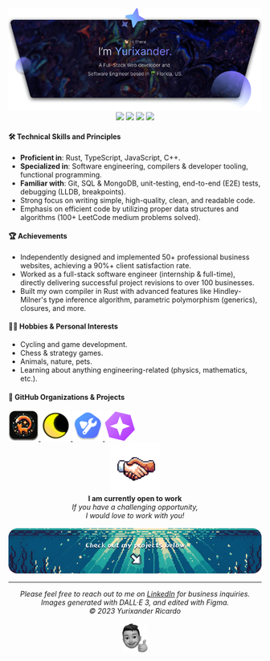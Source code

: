 <img src="./assets/header.png" />

<div align="center">
  <img src="https://img.shields.io/badge/C%2B%2B-%23eb4d4b?style=for-the-badge&logo=c%2B%2B">
  <img src="https://img.shields.io/badge/Rust-%23f0932b?style=for-the-badge&logo=rust" />
  <img src="https://img.shields.io/badge/TypeScript-%23686de0?style=for-the-badge&logo=typescript&logoColor=%23fff">
  <img src="https://img.shields.io/badge/Python-%23e056fd?style=for-the-badge&logo=python&logoColor=%23fff">
</div>

#### 🛠 Technical Skills and Principles
- **Proficient in**: Rust, TypeScript, JavaScript, C++.
- **Specialized in**: Software engineering, compilers & developer tooling, functional programming.
- **Familiar with**: Git, SQL & MongoDB, unit-testing, end-to-end (E2E) tests, debugging (LLDB, breakpoints).
- Strong focus on writing simple, high-quality, clean, and readable code.
- Emphasis on efficient code by utilizing proper data structures and algorithms (100+ LeetCode medium problems solved).

#### 🏆 Achievements
- Independently designed and implemented 50+ professional business websites, achieving a 90%+ client satisfaction rate.
- Worked as a full-stack software engineer (internship & full-time), directly delivering successful project revisions to over 100 businesses.
- Built my own compiler in Rust with advanced features like Hindley-Milner's type inference algorithm, parametric polymorphism (generics), closures, and more.

#### 🚴‍♂️ Hobbies & Personal Interests
- Cycling and game development.
- Chess & strategy games.
- Animals, nature, pets.
- Learning about anything engineering-related (physics, mathematics, etc.).

#### 🌟 GitHub Organizations & Projects

<a href="https://github.com/codex-tooling/tails">
  <img width="60" src="./assets/tails-project-logo.png" />
</a>
<a href="https://github.com/halfmoongames">
  <img width="60" src="./assets/halfmoongames-org-logo.png" />
</a>
<a href="https://github.com/codex-tooling">
  <img width="60" src="./assets/codex-tooling-org-logo.png" />
</a>
<a href="https://github.com/yurixander/mirage">
  <img width="60" src="./assets/mirage-project-logo.png" />
</a>

<div align="center">
  <strong><img width="100" src="./assets/handshake.png" /><br />I am currently open to work</strong><br />
  <i>If you have a challenging opportunity, <br />I would love to work with you!</i>
</div>

<br />
<img src="./assets/footer.png" />
<hr />
<div align="center">
  <i>
    Please feel free to reach out to me on <a href="https://www.linkedin.com/in/yurixander/">LinkedIn</a> for business inquiries.<br />
    Images generated with DALL·E 3, and edited with Figma.<br />
    &copy; 2023 Yurixander Ricardo<br /><br />
    <img src="./assets/thumbs-up.png" />
  </i>
</div>
